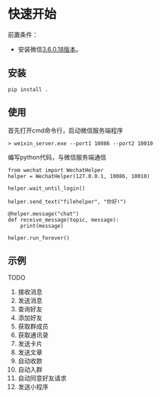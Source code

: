 # 快速开始
前置条件：
* 安装微信[3.6.0.18版本](https://115.com/s/sw6vkz733g3?password=d460)。

## 安装
```
pip install .
```

## 使用
首先打开cmd命令行，启动微信服务端程序
```
> weixin_server.exe --port1 10086 --port2 10010
```

编写python代码，与微信服务端通信

```
from wechat import WechatHelper
helper = WechatHelper(127.0.0.1, 10086, 10010)

helper.wait_until_login()

helper.send_text("filehelper", "你好!")

@helper.message("chat")
def receive_message(topic, message):
    print(message)

helper.run_forever()

```

## 示例
TODO 
1. 接收消息
2. 发送消息
3. 查询好友
4. 添加好友
5. 获取群成员
6. 获取通讯录
7. 发送卡片
8. 发送文章
9. 自动收款
10. 自动入群
11. 自动同意好友请求
12. 发送小程序

